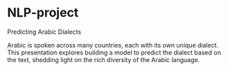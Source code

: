 # NLP-project

Predicting Arabic Dialects

Arabic is spoken across many countries, each with its own unique dialect. This presentation explores building a model to predict the dialect based on the text, shedding light on the rich diversity of the Arabic language.
